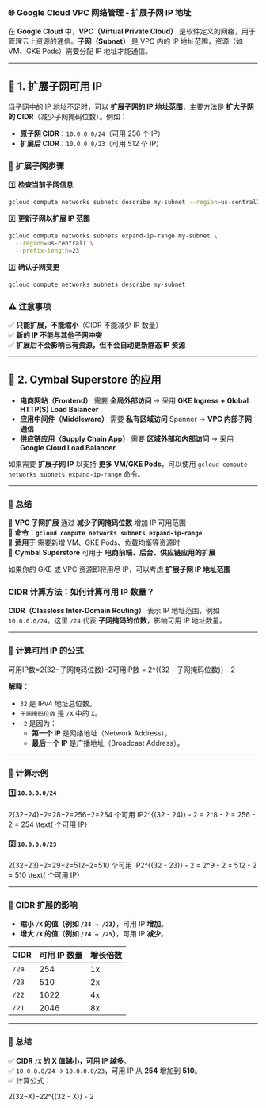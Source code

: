 ### **🌐 Google Cloud VPC 网络管理 - 扩展子网 IP 地址**

在 **Google Cloud** 中，**VPC（Virtual Private Cloud）** 是软件定义的网络，用于管理云上资源的通信。**子网（Subnet）** 是 VPC 内的 IP 地址范围，资源（如 VM、GKE Pods）需要分配 IP 地址才能通信。

---

## **📌 1. 扩展子网可用 IP**

当子网中的 IP 地址不足时，可以 **扩展子网的 IP 地址范围**，主要方法是 **扩大子网的 CIDR**（减少子网掩码位数）。例如：

- **原子网 CIDR**：`10.0.0.0/24`（可用 256 个 IP）
- **扩展后 CIDR**：`10.0.0.0/23`（可用 512 个 IP）

### **🚀 扩展子网步骤**

1️⃣ **检查当前子网信息**

```sh
gcloud compute networks subnets describe my-subnet --region=us-central1
```

2️⃣ **更新子网以扩展 IP 范围**

```sh
gcloud compute networks subnets expand-ip-range my-subnet \
  --region=us-central1 \
  --prefix-length=23
```

3️⃣ **确认子网变更**

```sh
gcloud compute networks subnets describe my-subnet
```

### **⚠️ 注意事项**

✅ **只能扩展，不能缩小**（CIDR 不能减少 IP 数量）  
✅ **新的 IP 不能与其他子网冲突**  
✅ **扩展后不会影响已有资源，但不会自动更新静态 IP 资源**

---

## **📌 2. Cymbal Superstore 的应用**

- **电商网站（Frontend）** 需要 **全局外部访问** → 采用 **GKE Ingress + Global HTTP(S) Load Balancer**
- **应用中间件（Middleware）** 需要 **私有区域访问** Spanner → **VPC 内部子网通信**
- **供应链应用（Supply Chain App）** 需要 **区域外部和内部访问** → 采用 **Google Cloud Load Balancer**

如果需要 **扩展子网 IP** 以支持 **更多 VM/GKE Pods**，可以使用 `gcloud compute networks subnets expand-ip-range` 命令。

---

### **🎯 总结**

📌 **VPC 子网扩展** 通过 **减少子网掩码位数** 增加 IP 可用范围  
📌 **命令：`gcloud compute networks subnets expand-ip-range`**  
📌 **适用于** 需要新增 VM、GKE Pods、负载均衡等资源时  
📌 **Cymbal Superstore** 可用于 **电商前端、后台、供应链应用的扩展**

如果你的 GKE 或 VPC 资源即将用尽 IP，可以考虑 **扩展子网 IP 地址范围** 

### **CIDR 计算方法：如何计算可用 IP 数量？**

**CIDR（Classless Inter-Domain Routing）** 表示 IP 地址范围，例如 `10.0.0.0/24`。这里 `/24` 代表 **子网掩码的位数**，影响可用 IP 地址数量。

---

### **📌 计算可用 IP 的公式**

可用IP数=2(32−子网掩码位数)−2可用IP数 = 2^{(32 - 子网掩码位数)} - 2

**解释：**

- `32` 是 IPv4 地址总位数。
- `子网掩码位数` 是 `/X` 中的 `X`。
- `-2` 是因为：
    - **第一个 IP** 是网络地址（Network Address）。
    - **最后一个 IP** 是广播地址（Broadcast Address）。

---

### **📌 计算示例**

#### **1️⃣ `10.0.0.0/24`**

2(32−24)−2=28−2=256−2=254 个可用 IP2^{(32 - 24)} - 2 = 2^8 - 2 = 256 - 2 = 254 \text{ 个可用 IP}

#### **2️⃣ `10.0.0.0/23`**

2(32−23)−2=29−2=512−2=510 个可用 IP2^{(32 - 23)} - 2 = 2^9 - 2 = 512 - 2 = 510 \text{ 个可用 IP}

---

### **📌 CIDR 扩展的影响**

- **缩小 `/X` 的值（例如 `/24 → /23`）**，可用 IP **增加**。
- **增大 `/X` 的值（例如 `/24 → /25`）**，可用 IP **减少**。

|CIDR|可用 IP 数量|增长倍数|
|---|---|---|
|`/24`|254|1x|
|`/23`|510|2x|
|`/22`|1022|4x|
|`/21`|2046|8x|

---

### **📌 总结**

✅ **CIDR `/X` 的 X 值越小，可用 IP 越多**。  
✅ `10.0.0.0/24` → `10.0.0.0/23`，可用 IP 从 **254** 增加到 **510**。  
✅ 计算公式：

2(32−X)−22^{(32 - X)} - 2